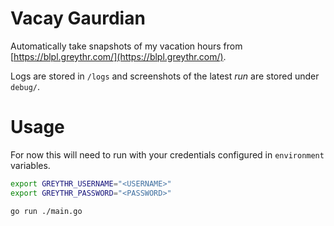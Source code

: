 # Vacay Gaurdian
Automatically take snapshots of my vacation hours from [https://blpl.greythr.com/](https://blpl.greythr.com/).

Logs are stored in `/logs` and screenshots of the latest *run* are stored under `debug/`.

# Usage
For now this will need to run with your credentials configured in `environment` variables.

```bash
export GREYTHR_USERNAME="<USERNAME>"
export GREYTHR_PASSWORD="<PASSWORD>"

go run ./main.go
```
